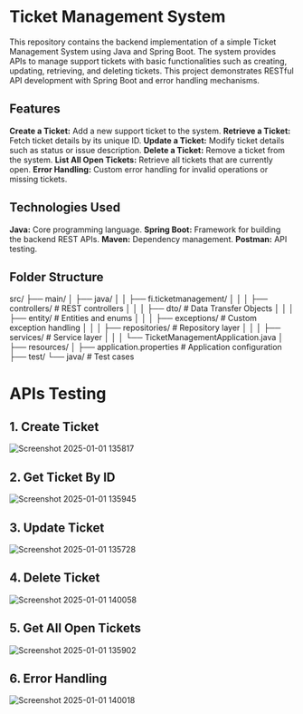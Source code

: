 # Ticket Management System

This repository contains the backend implementation of a simple Ticket Management System using Java and Spring Boot. The system provides APIs to manage support tickets with basic functionalities such as creating, updating, retrieving, and deleting tickets. This project demonstrates RESTful API development with Spring Boot and error handling mechanisms.

## Features

**Create a Ticket:** Add a new support ticket to the system.
**Retrieve a Ticket:** Fetch ticket details by its unique ID.
**Update a Ticket:** Modify ticket details such as status or issue description.
**Delete a Ticket:** Remove a ticket from the system.
**List All Open Tickets:** Retrieve all tickets that are currently open.
**Error Handling:** Custom error handling for invalid operations or missing tickets.

## Technologies Used

**Java:** Core programming language.
**Spring Boot:** Framework for building the backend REST APIs.
**Maven:** Dependency management.
**Postman:** API testing.

## Folder Structure
src/
├── main/
│   ├── java/
│   │   ├── fi.ticketmanagement/
│   │   │   ├── controllers/         # REST controllers
│   │   │   ├── dto/                 # Data Transfer Objects
│   │   │   ├── entity/              # Entities and enums
│   │   │   ├── exceptions/          # Custom exception handling
│   │   │   ├── repositories/        # Repository layer
│   │   │   ├── services/            # Service layer
│   │   │   └── TicketManagementApplication.java
│   ├── resources/
│       ├── application.properties  # Application configuration
├── test/
    └── java/                        # Test cases

# APIs Testing

## 1. Create Ticket
![Screenshot 2025-01-01 135817](https://github.com/user-attachments/assets/344aaeab-4d67-4ead-961c-24e2e6686383)

## 2. Get Ticket By ID
![Screenshot 2025-01-01 135945](https://github.com/user-attachments/assets/a661692c-6be1-427c-811f-f00bc742fb78)

## 3. Update Ticket
![Screenshot 2025-01-01 135728](https://github.com/user-attachments/assets/545ba863-ca1f-4869-a302-7a2e62114079)

## 4. Delete Ticket
![Screenshot 2025-01-01 140058](https://github.com/user-attachments/assets/dd33827a-0561-4d46-bcd1-b8fd8db827f8)

## 5. Get All Open Tickets
![Screenshot 2025-01-01 135902](https://github.com/user-attachments/assets/3adac333-aa6a-43e7-812c-49acc7970077)

## 6. Error Handling
![Screenshot 2025-01-01 140018](https://github.com/user-attachments/assets/e33d901c-2ce9-498b-9a4a-9659712874b3)

